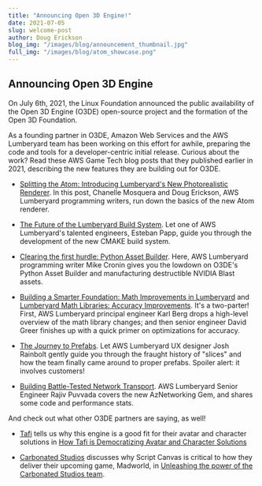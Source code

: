 ```yaml
---
title: "Announcing Open 3D Engine!"
date: 2021-07-05
slug: welcome-post
author: Doug Erickson
blog_img: "/images/blog/announcement_thumbnail.jpg"
full_img: "/images/blog/atom_showcase.png"
---
```


## Announcing Open 3D Engine

On July 6th, 2021, the Linux Foundation announced the public availability of the Open 3D Engine (O3DE) open-source project and the formation of the Open 3D Foundation.

As a founding partner in O3DE, Amazon Web Services and the AWS Lumberyard team has been working on this effort for awhile, preparing the code and tools for a developer-centric initial release. Curious about the work? Read these AWS Game Tech blog posts that they published earlier in 2021, describing the new features they are building out for O3DE.

* [Splitting the Atom: Introducing Lumberyard's New Photorealistic Renderer](https://aws.amazon.com/blogs/gametech/splitting-the-atom-introducing-lumberyards-new-photorealistic-renderer/). In this post, Chanelle Mosquera and Doug Erickson, AWS Lumberyard programming writers, run down the basics of the new Atom renderer.

* [The Future of the Lumberyard Build System](https://aws.amazon.com/blogs/gametech/lumberyard-build-system/). Let one of AWS Lumberyard's talented engineers, Esteban Papp, guide you through the development of the new CMAKE build system.

* [Clearing the first hurdle: Python Asset Builder](https://aws.amazon.com/blogs/gametech/clearing-the-first-hurdle-python-asset-builder/). Here, AWS Lumberyard programming writer Mike Cronin gives you the lowdown on O3DE's Python Asset Builder and manufacturing destructible NVIDIA Blast assets.

* [Building a Smarter Foundation: Math Improvements in Lumberyard](https://aws.amazon.com/blogs/gametech/building-a-smarter-foundation-math-improvements-in-lumberyard/) and [Lumberyard Math Libraries: Accuracy Improvements](https://aws.amazon.com/blogs/gametech/lumberyard-math-libraries-accuracy-improvements/). It's a two-parter! First, AWS Lumberyard principal engineer Karl Berg drops a high-level overview of the math library changes; and then senior engineer David Greer finishes up with a quick primer on optimizations for accuracy.

* [The Journey to Prefabs](https://aws.amazon.com/blogs/gametech/the-journey-to-prefabs/). Let AWS Lumberyard UX designer Josh Rainbolt gently guide you through the fraught history of "slices" and how the team finally came around to proper prefabs. Spoiler alert: it involves customers!

* [Building Battle-Tested Network Transport](https://aws.amazon.com/blogs/gametech/building-battle-tested-network-transport/). AWS Lumberyard Senior Engineer Rajiv Puvvada covers the new AzNetworking Gem, and shares some code and performance stats.

And check out what other O3DE partners are saying, as well!

* [Tafi](https://www.maketafi.com/) tells us why this engine is a good fit for their avatar and character solutions in [How Tafi is Democratizing Avatar and Character Solutions](https://aws.amazon.com/blogs/gametech/how-tafi-is-democratizing-avatar-and-character-solutions/)

* [Carbonated Studios](https://www.carbonated.com/) discusses why Script Canvas is critical to how they deliver their upcoming game, Madworld, in [Unleashing the power of the Carbonated Studios team](https://aws.amazon.com/blogs/gametech/unleashing-the-power-of-the-carbonated-studios-team/).
